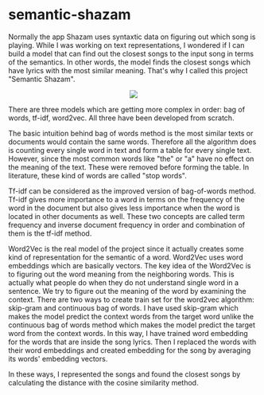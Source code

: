 # semantic-shazam

Normally the app Shazam uses syntaxtic data on figuring out which song is playing. While I was working on text representations, I wondered if I can build a model that can find out the closest songs to the input song in terms of the semantics. In other words, the model finds the closest songs which have lyrics with the most similar meaning. That's why I called this project "Semantic Shazam".

<p align="center">
  <img src="https://user-images.githubusercontent.com/77073029/194806554-280ccb9f-af95-4323-8285-d1454840bed1.png" />
</p>

There are three models which are getting more complex in order: bag of words, tf-idf, word2vec. All three have been developed from scratch. 

The basic intuition behind bag of words method is the most similar texts or documents would contain the same words. Therefore all the algorithm does is counting every single word in text and form a table for every single text. However, since the most common words like "the" or "a" have no effect on the meaning of the text. These were removed before forming the table. In literature, these kind of words are called "stop words".

Tf-idf can be considered as the improved version of bag-of-words method. Tf-idf gives more importance to a word in terms on the frequency of the word in the document but also gives less importance when the word is located in other documents as well. These two concepts are called term frequency and inverse document frequency in order and combination of them is the tf-idf method. 

Word2Vec is the real model of the project since it actually creates some kind of representation for the semantic of a word. Word2Vec uses word embeddings which are basically vectors. The key idea of the Word2Vec is to figuring out the word meaning from the neighboring words. This is actually what people do when they do not understand single word in a sentence. We try to figure out the meaning of the word by examining the context. There are two ways to create train set for the word2vec algorithm: skip-gram and continuous bag of words. I have used skip-gram which makes the model predict the context words from the target word unlike the continuous bag of words method which makes the model predict the target word from the context words. In this way, I have trained word embedding for the words that are inside the song lyrics. Then I replaced the words with their word embeddings and created embedding for the song by averaging its words' embedding vectors.

In these ways, I represented the songs and found the closest songs by calculating the distance with the cosine similarity method.
